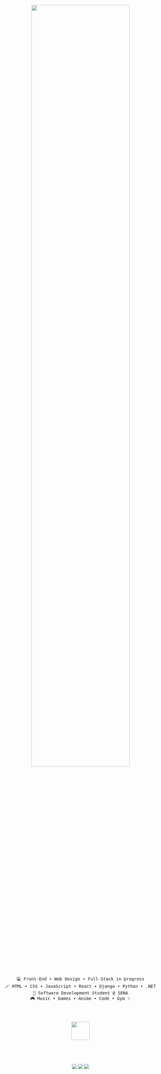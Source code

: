 <div align="center">
<img src="https://readme-typing-svg.demolab.com?font=Inconsolata&weight=500&size=40&duration=4000&pause=300&color=A7A459&center=true&vCenter=true&multiline=true&repeat=false&width=900&height=100&lines=Hi%2C+I'm+Valeria+Paz+Arana;Front-End+and+Web+Design+Enthusiast+%E2%9C%A9" width="80%" />

<br><br>

<pre>
💻 Front-End • Web Design • Full-Stack in progress
🪄 HTML • CSS • JavaScript • React • Django • Python • .NET
🎯 Software Development Student @ SENA
🎮 Music • Games • Anime • Code • Gym ✨
</pre>

<br><br>

<img src="https://media.tenor.com/xr7j0bF8q6EAAAAi/laptop-anime.gif" height="60" />

<br><br><br>

[![](https://img.shields.io/badge/portfolio-000000?style=for-the-badge)](https://valeriapaz04.github.io)
[![](https://img.shields.io/badge/linkedin-0a66c2?style=for-the-badge)](#)
[![](https://img.shields.io/badge/email-ff69b4?style=for-the-badge)](mailto:tuemail@ejemplo.com)
</div>
